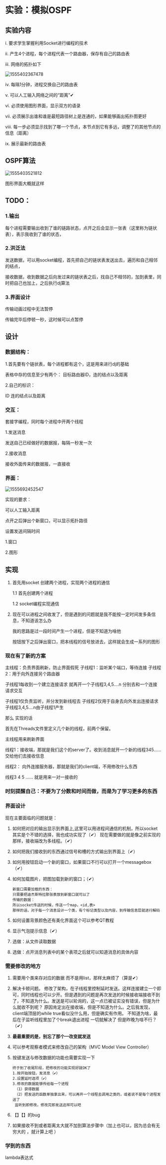 # 实验：模拟OSPF

## 实验内容

i. 要求学生掌握利用Socket进行编程的技术

ii. 产生4个进程，每个进程代表一个路由器，保存有自己的路由表

iii. 网络的拓扑如下

![1555402367478](C:\Users\14669\AppData\Roaming\Typora\typora-user-images\1555402367478.png)

iv. 每隔1分钟，进程交换自己的路由表

v. 可以人工输入网络之间的“距离”✔

vi. 必须使用图形界面，显示双方的语录

vii. 必须展示出谁和谁是最短路径树上是连通的，如果能够画出拓扑图更好

viii. 每一步必须显示找到了哪一个节点，本节点到它有多远，调整了的其他节点的信息（距离）

ix. 展示最新的路由表

## OSPF算法

![1555403521812](C:\Users\14669\AppData\Roaming\Typora\typora-user-images\1555403521812.png)



图形界面大概就这样

## TODO：

### 1.输出

每个进程需要输出收到了谁的链路状态，点开之后会显示一张表（这里称为链状表），表示我收到了谁的状态，

### 2.洪泛法

发送数据，可以用socket编程，首先把自己的链状表发送出去，遍历和自己相邻的结点，

接收数据，收到数据之后向发过来的链状表之后，找自己不相邻的，加到表里，同时把自己也加上，之后执行dj算法

### 3.界面设计

传输动画过程中无法暂停

传输完毕后停顿一秒，这时候可以点暂停



## 设计

### 数据结构：

1.首先要有个链状表，每个进程都有这个，这是用来进行dj的基础

表格中存的信息至少有两个： 目标路由器ID，连的结点以及距离

2.自己的标识：

ID 连的结点以及距离



### 交互：

套接字编程，同时每个进程中开两个线程

1.发送消息

发送自己已经做好的数据报，每隔一秒发一次

2.接收消息

接收外面传来的数据报，一直接收



### 界面：

![1555692452547](C:\Users\14669\AppData\Roaming\Typora\typora-user-images\1555692452547.png)

实现的要求：

可以人工输入距离

点开之后弹出个新窗口，可以显示拓扑路径

设置发送间隔时间



1.窗口

2.图形









## 实现

1. 首先用socket 创建两个进程，实现两个进程的通信

   1.1 首先创建两个进程

   1.2 socket编程实现通信

2. 现在可以进程之间收发了，但是遇到的问题就是我不能按一定时间发多条信息，不知道该怎么办

   我的思路是过一段时间产生一个进程，但是不知道为啥他

   

   

   按钮按下之后弹出窗口，把本线程的信号放进去，这样就会生成一系列的图形

   

   

### 现在有了新的方案

主线程：负责界面刷新，防止界面假死
子线程1：监听某个端口，等待连接
子线程2：用于向外连接另个路由器

子线程1每收到一个建立连接请求
就再开一个子线程3,4,5....n
分别去和一个连接请求交互

子线程1仅负责监听，并分发到新线程去
子线程2仅用于自身去向外发出连接请求
子线程3,4,5....n由子线程1产生

那么 实现的话

首先在Threads文件里定义几个新的线程，前两个保留。

主线程用来刷新界面

线程1：接收端，那就是我们这个的server了。收到消息就开一个新的线程345…… 交给他们去接收信息

线程2： 向外连接服务器，那就是我们的client端，不用修改什么东西

线程3 4 5 …… 就是用来一对一接收的





### 时刻提醒自己：不要为了分数和时间而做，而是为了学习更多的东西



###  界面设计

现在主要面临的问题就是：

1. 如何把对应的输出显示到界面上,这里可以用进程间通信的机制，所以socket其实是个不错的选择，我也成功实现了（✔） 现在需要做的就是像之前实现的那样，接收端改为多线程。（✔）

2. 如何把我们接收到的东西通过信号和槽的方式输出到界面上（✔）

3. 如何用按钮启动一个新的窗口，如果窗口不行可以打开一个messagebox（✔）

4. 如何加载图片，把图加载到新的窗口；（✔）

   ```汉语
   新窗口需要加载的东西：
   只需要把迪杰斯特拉那张表放到新窗口就可以了
   传输的数据：
   所以socket传送的时候，传送一个map，<id,表>
   那样的话，对于每一个消息设计一个类，有个标记类型以及内容，到传输信息层就进行解码
   
   ```

   

5. 如何设置背景颜色还有美化界面这个可以参考QT教程

6. 显示气泡提示信息（✔）

7. 选做：从文件读取数据

8. 选做：点开消息列表中的某个表项之后就可以知道消息的具体内容



### 需要修改的地方



1. 需要用个类来存对应的数据 而不是用list，那样太麻烦了（算是✔）

2. 解决卡顿问题。 修改了架构，在子线程里控制延时发送。这样连接建立一个即可，同时线程也可以少开。但是遇到的问题是再次发送的时候接收端接收不到了，不知道为什么。发送是可以轮询的，这一点已被证实没有错误，但是为什么就收不到呢？ 原因肯定出在接收端，但是不知道为什么。之后我发现，client端顶层的while true看似没什么用，但是确实有作用。 不知道为啥，最后在子监听线程里加了个break退出进程 一切就解决了 但是昨晚为啥不行？（✔）

3. **最最重要的是，别忘了那个一改变就发送**

4. 可以参考观察者模式来修改自己的架构（MVC Model View Controller）

5. 按键发送与修改数据的功能也需要实现一下

   ```
   终于到了收尾阶段，把修改的功能实现好就OK了
   1.按开始按钮，发消息（✔）
   2.设置延时选项（✔）
   3.修改的数据能够传给每一个进程
   	（1）获得数据
   	（2）把发送的函数单独拿出来，可以再开一个线程去调用之类的，或者说不是每个进程发送了
   	监听到即修改，修改完即发送这样可以吧
   
   ```

6. 【】【】的bug
7. 如果接收不到或者距离太大就不加到算法步骤中（加上也可以，因为总会有无穷大的 ，就计算上吧 ）

### 学到的东西

lambda表达式



